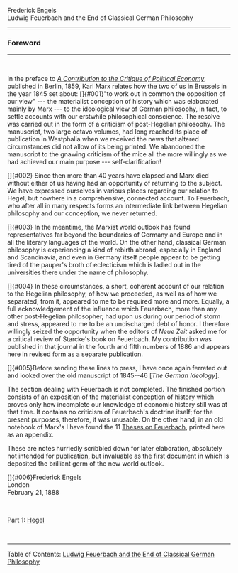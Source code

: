 Frederick Engels\
Ludwig Feuerbach and the End of Classical German Philosophy

------------------------------------------------------------------------

### Foreword

------------------------------------------------------------------------

 

In the preface to *[A Contribution to the Critique of Political
Economy](../../1859/critique-pol-economy/preface.htm)*, published in
Berlin, 1859, Karl Marx relates how the two of us in Brussels in the
year 1845 set about: []{#001}"to work out in common the opposition of
our view" --- the materialist conception of history which was elaborated
mainly by Marx --- to the ideological view of German philosophy, in
fact, to settle accounts with our erstwhile philosophical conscience.
The resolve was carried out in the form of a criticism of post-Hegelian
philosophy. The manuscript, two large octavo volumes, had long reached
its place of publication in Westphalia when we received the news that
altered circumstances did not allow of its being printed. We abandoned
the manuscript to the gnawing criticism of the mice all the more
willingly as we had achieved our main purpose --- self-clarification!

[]{#002} Since then more than 40 years have elapsed and Marx died
without either of us having had an opportunity of returning to the
subject. We have expressed ourselves in various places regarding our
relation to Hegel, but nowhere in a comprehensive, connected account. To
Feuerbach, who after all in many respects forms an intermediate link
between Hegelian philosophy and our conception, we never returned.

[]{#003} In the meantime, the Marxist world outlook has found
representatives far beyond the boundaries of Germany and Europe and in
all the literary languages of the world. On the other hand, classical
German philosophy is experiencing a kind of rebirth abroad, especially
in England and Scandinavia, and even in Germany itself people appear to
be getting tired of the pauper's broth of eclecticism which is ladled
out in the universities there under the name of philosophy.

[]{#004} In these circumstances, a short, coherent account of our
relation to the Hegelian philosophy, of how we proceeded, as well as of
how we separated, from it, appeared to me to be required more and more.
Equally, a full acknowledgement of the influence which Feuerbach, more
than any other post-Hegelian philosopher, had upon us during our period
of storm and stress, appeared to me to be an undischarged debt of honor.
I therefore willingly seized the opportunity when the editors of *Neue
Zeit* asked me for a critical review of Starcke's book on Feuerbach. My
contribution was published in that journal in the fourth and fifth
numbers of 1886 and appears here in revised form as a separate
publication.

[]{#005}Before sending these lines to press, I have once again ferreted
out and looked over the old manuscript of 1845--46 \[*The German
Ideology*\].

The section dealing with Feuerbach is not completed. The finished
portion consists of an exposition of the materialist conception of
history which proves only how incomplete our knowledge of economic
history still was at that time. It contains no criticism of Feuerbach's
doctrine itself; for the present purposes, therefore, it was unusable.
On the other hand, in an old notebook of Marx's I have found the 11
[Theses on Feuerbach](../../1845/theses/theses.htm), printed here as an
appendix.

These are notes hurriedly scribbled down for later elaboration,
absolutely not intended for publication, but invaluable as the first
document in which is deposited the brilliant germ of the new world
outlook.

[]{#006}Frederick Engels\
London\
February 21, 1888

 

Part 1: [Hegel](ch01.htm)

 

------------------------------------------------------------------------

Table of Contents: [Ludwig Feuerbach and the End of Classical German
Philosophy](index.htm)
